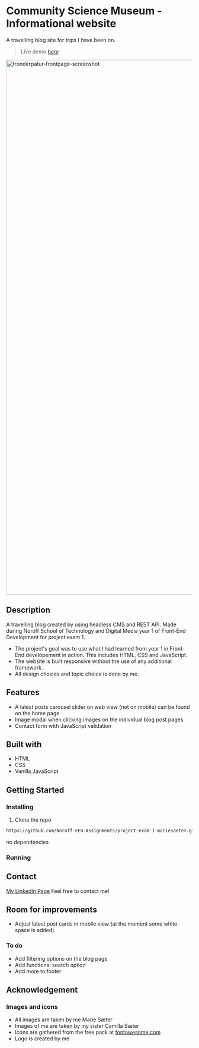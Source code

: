 # Community Science Museum - Informational website

A travelling blog site for trips I have been on.

> Live demo [_here_](https://tronderpatur.netlify.app)

<img width="1440" alt="tronderpatur-frontpage-screenshot" src="https://user-images.githubusercontent.com/96269610/208297307-6719b2e3-4bd7-49ff-86e9-6a6e7b82ba10.png">


## Description

A travelling blog created by using headless CMS and REST API. Made during Noroff School of Technology and Digital Media year 1 of Front-End Development for project exam 1.

- The project's goal was to use what I had learned from year 1 in Front-End developement in action. This includes HTML, CSS and JavaScript.
- The website is built responsive without the use of any additional framework.
- All design choices and topic choice is done by me.

## Features
- A latest posts carousel slider on web view (not on mobile) can be found on the home page
- Image modal when clicking images on the individual blog post pages 
- Contact form with JavaScript validation

## Built with

- HTML
- CSS
- Vanilla JavaScript

## Getting Started

### Installing

1. Clone the repo

```bash
https://github.com/Noroff-FEU-Assignments/project-exam-1-mariesaeter.git
```

no dependencies

### Running

## Contact

[My LinkedIn Page](www.linkedin.com/in/marie-sæter-954821207)
Feel free to contact me!

## Room for improvements
- Adjust latest post cards in mobile view (at the moment some white space is added)

### To do
- Add filtering options on the blog page
- Add functional search option
- Add more to footer

## Acknowledgement

### Images and icons
+ All images are taken by me Marie Sæter
+ Images of me are taken by my sister Camilla Sæter
+ Icons are gathered from the free pack at [fontawesome.com](https://fontawesome.com)
+ Logo is created by me







